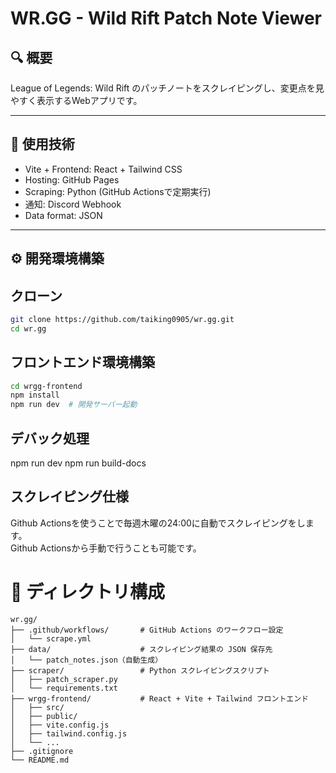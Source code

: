 # WR.GG - Wild Rift Patch Note Viewer

## 🔍 概要

League of Legends: Wild Rift のパッチノートをスクレイピングし、変更点を見やすく表示するWebアプリです。

---

## 🚀 使用技術

- Vite + Frontend: React + Tailwind CSS
- Hosting: GitHub Pages
- Scraping: Python (GitHub Actionsで定期実行)
- 通知: Discord Webhook
- Data format: JSON

---

## ⚙️ 開発環境構築
## クローン
```bash
git clone https://github.com/taiking0905/wr.gg.git
cd wr.gg
```
## フロントエンド環境構築
```bash
cd wrgg-frontend
npm install
npm run dev  # 開発サーバー起動 
```
## デバック処理 
npm run dev
npm run build-docs

## スクレイピング仕様
Github Actionsを使うことで毎週木曜の24:00に自動でスクレイピングをします。  
Github Actionsから手動で行うことも可能です。  

# 📁 ディレクトリ構成

```plaintext
wr.gg/
├── .github/workflows/       # GitHub Actions のワークフロー設定
│   └── scrape.yml
├── data/                    # スクレイピング結果の JSON 保存先
│   └── patch_notes.json（自動生成）
├── scraper/                 # Python スクレイピングスクリプト
│   ├── patch_scraper.py
│   └── requirements.txt
├── wrgg-frontend/           # React + Vite + Tailwind フロントエンド
│   ├── src/
│   ├── public/
│   ├── vite.config.js
│   ├── tailwind.config.js
│   └── ...
├── .gitignore
└── README.md
```
